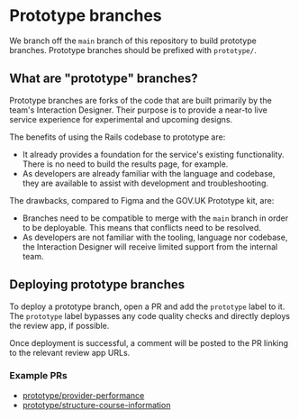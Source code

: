 # Prototype branches

We branch off the `main` branch of this repository to build prototype branches. Prototype branches should be prefixed with `prototype/`.

## What are "prototype" branches?

Prototype branches are forks of the code that are built primarily by the team's Interaction Designer. Their purpose is to provide a near-to live service experience for experimental and upcoming designs.

The benefits of using the Rails codebase to prototype are:

- It already provides a foundation for the service's existing functionality. There is no need to build the results page, for example.
- As developers are already familiar with the language and codebase, they are available to assist with development and troubleshooting.

The drawbacks, compared to Figma and the GOV.UK Prototype kit, are:

- Branches need to be compatible to merge with the `main` branch in order to be deployable. This means that conflicts need to be resolved.
- As developers are not familiar with the tooling, language nor codebase, the Interaction Designer will receive limited support from the internal team.

## Deploying prototype branches

To deploy a prototype branch, open a PR and add the `prototype` label to it. The `prototype` label bypasses any code quality checks and directly deploys the review app, if possible.

Once deployment is successful, a comment will be posted to the PR linking to the relevant review app URLs.

### Example PRs

- [prototype/provider-performance](https://github.com/DFE-Digital/publish-teacher-training/pull/5066)
- [prototype/structure-course-information](https://github.com/DFE-Digital/publish-teacher-training/pull/5221)
